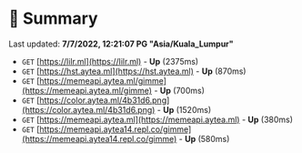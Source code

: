# 📖 Summary
Last updated: **7/7/2022, 12:21:07 PG "Asia/Kuala_Lumpur"**

- `GET` [https://lilr.ml](https://lilr.ml) - **Up** (2375ms)
- `GET` [https://hst.aytea.ml](https://hst.aytea.ml) - **Up** (870ms)
- `GET` [https://memeapi.aytea.ml/gimme](https://memeapi.aytea.ml/gimme) - **Up** (700ms)
- `GET` [https://color.aytea.ml/4b31d6.png](https://color.aytea.ml/4b31d6.png) - **Up** (1520ms)
- `GET` [https://memeapi.aytea.ml](https://memeapi.aytea.ml) - **Up** (380ms)
- `GET` [https://memeapi.aytea14.repl.co/gimme](https://memeapi.aytea14.repl.co/gimme) - **Up** (580ms)
